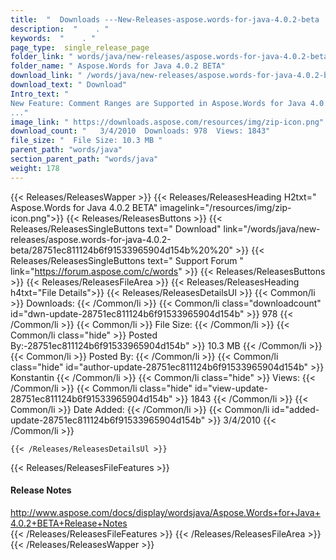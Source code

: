 ```yaml
---
title:  "  Downloads ---New-Releases-aspose.words-for-java-4.0.2-beta . " 
description:  "    . " 
keywords:  "    . " 
page_type:  single_release_page
folder_link: " words/java/new-releases/aspose.words-for-java-4.0.2-beta/"
folder_name: " Aspose.Words for Java 4.0.2 BETA"
download_link: " /words/java/new-releases/aspose.words-for-java-4.0.2-beta/28751ec811124b6f91533965904d154b"
download_text: " Download"
Intro_text: " 
New Feature: Comment Ranges are Supported in Aspose.Words for Java 4.0.2 BETA
..."
image_link: " https://downloads.aspose.com/resources/img/zip-icon.png"
download_count: "   3/4/2010  Downloads: 978  Views: 1843"
file_size: "  File Size: 10.3 MB "
parent_path: "words/java"
section_parent_path: "words/java"
weight: 178 
---
```


{{< Releases/ReleasesWapper >}}
  {{< Releases/ReleasesHeading H2txt=" Aspose.Words for Java 4.0.2 BETA" imagelink="/resources/img/zip-icon.png">}}
  {{< Releases/ReleasesButtons >}}
    {{< Releases/ReleasesSingleButtons text=" Download" link="/words/java/new-releases/aspose.words-for-java-4.0.2-beta/28751ec811124b6f91533965904d154b%20%20" >}}
    {{< Releases/ReleasesSingleButtons text=" Support Forum " link="https://forum.aspose.com/c/words" >}}
  {{< Releases/ReleasesButtons >}}
  {{< Releases/ReleasesFileArea >}}
    {{< Releases/ReleasesHeading h4txt="File Details">}}
    {{< Releases/ReleasesDetailsUl >}}
            {{< Common/li  >}} Downloads: {{< /Common/li >}} 
      {{< Common/li class="downloadcount" id="dwn-update-28751ec811124b6f91533965904d154b" >}} 978 {{< /Common/li >}} 
      {{< Common/li  >}} File Size: {{< /Common/li >}} 
      {{< Common/li  class="hide" >}} Posted By:-28751ec811124b6f91533965904d154b" >}} 10.3 MB {{< /Common/li >}} 
      {{< Common/li  >}} Posted By: {{< /Common/li >}} 
      {{< Common/li class="hide" id="author-update-28751ec811124b6f91533965904d154b" >}} Konstantin {{< /Common/li >}} 
      {{< Common/li class="hide"  >}} Views: {{< /Common/li >}} 
      {{< Common/li class="hide" id="view-update-28751ec811124b6f91533965904d154b" >}} 1843 {{< /Common/li >}} 
      {{< Common/li  >}} Date Added: {{< /Common/li >}} 
      {{< Common/li id="added-update-28751ec811124b6f91533965904d154b" >}} 3/4/2010 {{< /Common/li >}} 

    {{< /Releases/ReleasesDetailsUl >}}

  {{< Releases/ReleasesFileFeatures >}}
      <h4>Release Notes</h4><div><a href="http://www.aspose.com/docs/display/wordsjava/Aspose.Words+for+Java+4.0.2+BETA+Release+Notes">http://www.aspose.com/docs/display/wordsjava/Aspose.Words+for+Java+4.0.2+BETA+Release+Notes</a></div>
  {{< /Releases/ReleasesFileFeatures >}}
 {{< /Releases/ReleasesFileArea >}}
{{< /Releases/ReleasesWapper >}}


